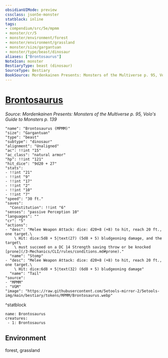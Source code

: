 ```yaml
---
obsidianUIMode: preview
cssclass: json5e-monster
statblock: inline
tags:
- compendium/src/5e/mpmm
- monster/cr/5
- monster/environment/forest
- monster/environment/grassland
- monster/size/gargantuan
- monster/type/beast/dinosaur
aliases: ["Brontosaurus"]
NoteIcon: monster
BestiaryType: beast (dinosaur)
SourceType: Bestiary
BookSource: Mordenkainen Presents: Monsters of the Multiverse p. 95, Volo's Guide to Monsters p. 139
---
```

# [Brontosaurus](3-Mechanics\CLI\bestiary\beast/brontosaurus-mpmm.md)
*Source: Mordenkainen Presents: Monsters of the Multiverse p. 95, Volo's Guide to Monsters p. 139*  

```statblock
"name": "Brontosaurus (MPMM)"
"size": "Gargantuan"
"type": "beast"
"subtype": "dinosaur"
"alignment": "Unaligned"
"ac": !!int "15"
"ac_class": "natural armor"
"hp": !!int "121"
"hit_dice": "9d20 + 27"
"stats":
- !!int "21"
- !!int "9"
- !!int "17"
- !!int "2"
- !!int "10"
- !!int "7"
"speed": "30 ft."
"saves":
  "Constitution": !!int "6"
"senses": "passive Perception 10"
"languages": ""
"cr": "5"
"actions":
- "desc": "Melee Weapon Attack: dice: d20+8 (+8) to hit, reach 20 ft., one target.\
    \ Hit: dice:5d8 + 5|text(27) (5d8 + 5) bludgeoning damage, and the target\
    \ must succeed on a DC 14 Strength saving throw or be knocked [prone](/3-Mechanics/CLI/rules/conditions.md#prone)."
  "name": "Stomp"
- "desc": "Melee Weapon Attack: dice: d20+8 (+8) to hit, reach 20 ft., one target.\
    \ Hit: dice:6d8 + 5|text(32) (6d8 + 5) bludgeoning damage"
  "name": "Tail"
"source":
- "MPMM"
- "VGM"
"image": "https://raw.githubusercontent.com/5etools-mirror-2/5etools-img/main/bestiary/tokens/MPMM/Brontosaurus.webp"
```
^statblock

```encounter-table
name: Brontosaurus
creatures:
 - 1: Brontosaurus
```

## Environment

forest, grassland